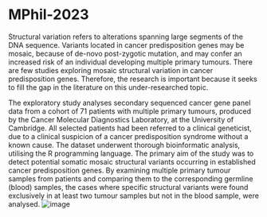 # MPhil-2023

Structural variation refers to alterations spanning large segments of the DNA sequence. Variants located in cancer predisposition genes may be mosaic, because of de-novo post-zygotic mutation, and may confer an increased risk of an individual developing multiple primary tumours. There are few studies exploring mosaic structural variation in cancer predisposition genes. Therefore, the research is important because it seeks to fill the gap in the literature on this under-researched topic. 

The exploratory study analyses secondary sequenced cancer gene panel data from a cohort of 71 patients with multiple primary tumours, produced by the Cancer Molecular Diagnostics Laboratory, at the University of Cambridge. All selected patients had been referred to a clinical geneticist, due to a clinical suspicion of a cancer predisposition syndrome without a known cause. The dataset underwent thorough bioinformatic analysis, utilising the R programming language. The primary aim of the study was to detect potential somatic mosaic structural variants occurring in established cancer predisposition genes. By examining multiple primary tumour samples from patients and comparing them to the corresponding germline (blood) samples, the cases where specific structural variants were found exclusively in at least two tumour samples but not in the blood sample, were analysed. 
![image](https://github.com/IJ-S/MPhil-2023/assets/119295549/4e654fef-c349-4f0a-a32f-f1036f4ac826)
